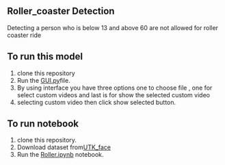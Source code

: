 ## Roller_coaster Detection
Detecting a person who is below 13 and above 60 are not allowed for roller coaster ride 
## To run this model 
1. clone this repository
2. Run the [GUI.py](https://github.com/Vasantharish/Roller_coster/blob/526ad03ca8cfb045bbce47908d17a317ce3d6d33/GUI.py)file.
3. By using interface you have three options one to choose file , one for select custom videos and last is for show the selected custom video
4. selecting custom video then click show selected button.

## To run notebook
1. clone this repository.
2. Download dataset from[UTK_face](https://github.com/Vasantharish/long_hair_detection/tree/3a252e9e7fb34a67f6002e1b4c278b56b2716d1b/UTKFace)
3. Run the [Roller.ipynb](https://github.com/Vasantharish/Roller_coster/blob/526ad03ca8cfb045bbce47908d17a317ce3d6d33/Roller.ipynb) notebook.
